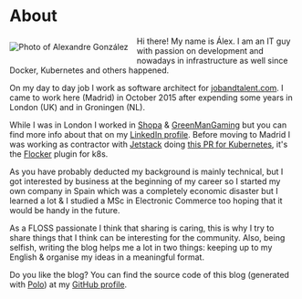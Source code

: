 About
=====

![Photo of Alexandre González](../static/me.jpg)
<style>img{float: left; padding: 10px 15px 10px 0px;}</style>

Hi there! My name is Álex. I am an IT guy with passion on development and nowadays in infrastructure as well since Docker, Kubernetes and others happened.

On my day to day job I work as software architect for [jobandtalent.com](https://jobandtalent.com). I came to work here (Madrid) in October 2015 after expending some years in London (UK) and in Groningen (NL).

While I was in London I worked in [Shopa](http://shopa.com) & [GreenManGaming](http://greenmangaming.com) but you can find more info about that on my [LinkedIn profile](http://linkedin.com/in/alexandregonzalezrodriguez). Before moving to Madrid I was working as contractor with [Jetstack](http://www.jetstack.io/) doing [this PR for Kubernetes](https://github.com/kubernetes/kubernetes/pull/14328), it's the [Flocker](https://clusterhq.com/flocker/introduction/) plugin for k8s.

As you have probably deducted my background is mainly technical, but I got interested by business at the beginning of my career so I started my own company in Spain which was a completely economic disaster but I learned a lot & I studied a MSc in Electronic Commerce too hoping that it would be handy in the future.

As a FLOSS passionate I think that sharing is caring, this is why I try to share things that I think can be interesting for the community. Also, being selfish, writing the blog helps me a lot in two things: keeping up to my English & organise my ideas in a meaningful format.

Do you like the blog? You can find the source code of this blog (generated with [Polo](https://github.com/agonzalezro/polo)) at my [GitHub profile](https://github.com/agonzalezro).
